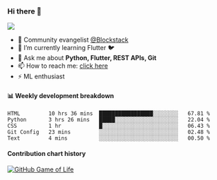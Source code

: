 ### Hi there 👋

<!--
**Aman-zishan/Aman-zishan** is a ✨ _special_ ✨ repository because its `README.md` (this file) appears on your GitHub profile.-->

![](https://github-readme-stats.vercel.app/api?username=Aman-zishan&count_private=true&theme=dark&show_icons=true)




- 🔭 Community evangelist [@Blockstack](https://www.blockstack.org/)
- 🌱 I’m currently learning Flutter :bird:
- 💬 Ask me about **Python, Flutter, REST APIs, Git**
- 📫 How to reach me: [click here](https://www.amanzishan.me)
- ⚡ ML enthusiast

#### :bar_chart: Weekly development breakdown

<!--START_SECTION:waka-->
```text
HTML         10 hrs 36 mins  █████████████████░░░░░░░░   67.81 % 
Python       3 hrs 26 mins   █████░░░░░░░░░░░░░░░░░░░░   22.04 % 
CSS          1 hr            █░░░░░░░░░░░░░░░░░░░░░░░░   06.43 % 
Git Config   23 mins         ░░░░░░░░░░░░░░░░░░░░░░░░░   02.48 % 
Text         4 mins          ░░░░░░░░░░░░░░░░░░░░░░░░░   00.50 %
```
<!--END_SECTION:waka-->

#### Contribution chart history

[![GitHub Game of Life](https://github4life.herokuapp.com/don-k-jacob.gif?z=6)](https://github.com/Aman-zishan)

